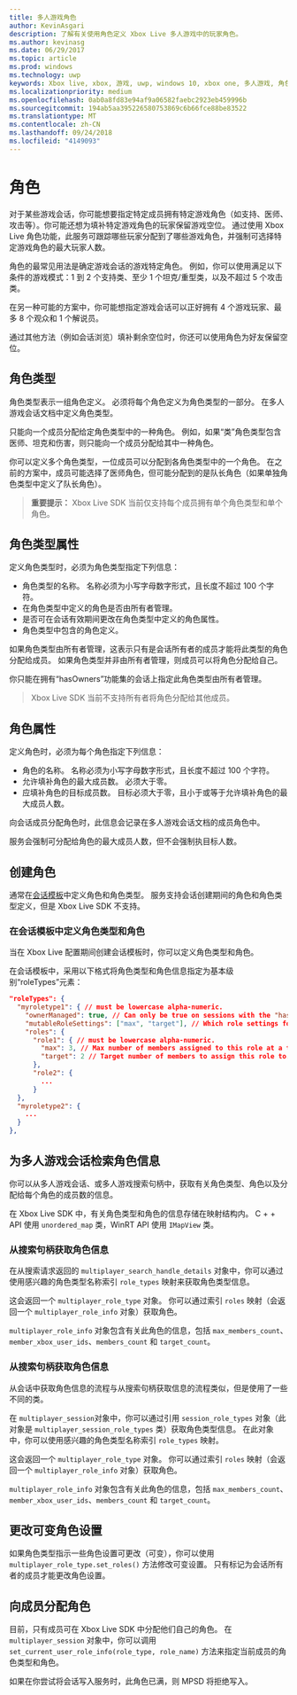 ```yaml
---
title: 多人游戏角色
author: KevinAsgari
description: 了解有关使用角色定义 Xbox Live 多人游戏中的玩家角色。
ms.author: kevinasg
ms.date: 06/29/2017
ms.topic: article
ms.prod: windows
ms.technology: uwp
keywords: Xbox live, xbox, 游戏, uwp, windows 10, xbox one, 多人游戏, 角色
ms.localizationpriority: medium
ms.openlocfilehash: 0ab0a8fd83e94af9a06582faebc2923eb459996b
ms.sourcegitcommit: 194ab5aa395226580753869c6b66fce88be83522
ms.translationtype: MT
ms.contentlocale: zh-CN
ms.lasthandoff: 09/24/2018
ms.locfileid: "4149093"
---
```

# <a name="roles"></a>角色

对于某些游戏会话，你可能想要指定特定成员拥有特定游戏角色（如支持、医师、攻击等）。你可能还想为填补特定游戏角色的玩家保留游戏空位。 通过使用 Xbox Live 角色功能，此服务可跟踪哪些玩家分配到了哪些游戏角色，并强制可选择特定游戏角色的最大玩家人数。

角色的最常见用法是确定游戏会话的游戏特定角色。 例如，你可以使用满足以下条件的游戏模式：1 到 2 个支持类、至少 1 个坦克/重型类，以及不超过 5 个攻击类。

在另一种可能的方案中，你可能想指定游戏会话可以正好拥有 4 个游戏玩家、最多 8 个观众和 1 个解说员。

通过其他方法（例如会话浏览）填补剩余空位时，你还可以使用角色为好友保留空位。

## <a name="role-types"></a>角色类型

角色类型表示一组角色定义。 必须将每个角色定义为角色类型的一部分。 在多人游戏会话文档中定义角色类型。

只能向一个成员分配给定角色类型中的一种角色。 例如，如果“类”角色类型包含医师、坦克和伤害，则只能向一个成员分配给其中一种角色。

你可以定义多个角色类型，一位成员可以分配到各角色类型中的一个角色。 在之前的方案中，成员可能选择了医师角色，但可能分配到的是队长角色（如果单独角色类型中定义了队长角色）。

> **重要提示：** Xbox Live SDK 当前仅支持每个成员拥有单个角色类型和单个角色。

## <a name="role-type-properties"></a>角色类型属性

定义角色类型时，必须为角色类型指定下列信息：

* 角色类型的名称。 名称必须为小写字母数字形式，且长度不超过 100 个字符。
* 在角色类型中定义的角色是否由所有者管理。
* 是否可在会话有效期间更改在角色类型中定义的角色属性。
* 角色类型中包含的角色定义。

如果角色类型由所有者管理，这表示只有是会话所有者的成员才能将此类型的角色分配给成员。 如果角色类型并非由所有者管理，则成员可以将角色分配给自己。

你只能在拥有“hasOwners”功能集的会话上指定此角色类型由所有者管理。

> Xbox Live SDK 当前不支持所有者将角色分配给其他成员。

## <a name="role-properties"></a>角色属性

定义角色时，必须为每个角色指定下列信息：

* 角色的名称。 名称必须为小写字母数字形式，且长度不超过 100 个字符。
* 允许填补角色的最大成员数。 必须大于零。
* 应填补角色的目标成员数。 目标必须大于零，且小于或等于允许填补角色的最大成员人数。

向会话成员分配角色时，此信息会记录在多人游戏会话文档的成员角色中。

服务会强制可分配给角色的最大成员人数，但不会强制执目标人数。

## <a name="create-roles"></a>创建角色

通常在[会话模板](service-configuration/session-templates.md)中定义角色和角色类型。 服务支持会话创建期间的角色和角色类型定义，但是 Xbox Live SDK 不支持。

### <a name="define-role-types-and-roles-in-a-session-template"></a>在会话模板中定义角色类型和角色

当在 Xbox Live 配置期间创建会话模板时，你可以定义角色类型和角色。

在会话模板中，采用以下格式将角色类型和角色信息指定为基本级别“roleTypes”元素：

```json
"roleTypes": {
  "myroletype1": { // must be lowercase alpha-numeric.
    "ownerManaged": true, // Can only be true on sessions with the "hasOwners" capability set. If true, only the owner of the session can assign this role to members.
    "mutableRoleSettings": ["max", "target"], // Which role settings for roles in this role type can be modified throughout the life of the session. Exclude role settings to lock them.
    "roles": {
      "role1": { // must be lowercase alpha-numeric.
        "max": 3, // Max number of members assigned to this role at a time, enforced by MPSD.
        "target": 2 // Target number of members to assign this role to. Like max, but not enforced (can be exceeded).
      },
      "role2": {
        ...
      }
  },
  "myroletype2": {
    ...
  }
},
```

## <a name="retrieve-role-information-for-a-multiplayer-session"></a>为多人游戏会话检索角色信息

你可以从多人游戏会话、或多人游戏搜索句柄中，获取有关角色类型、角色以及分配给每个角色的成员数的信息。

在 Xbox Live SDK 中，有关角色类型和角色的信息存储在映射结构内。 C + + API 使用 `unordered_map` 类，WinRT API 使用 `IMapView` 类。

### <a name="get-the-role-information-from-a-search-handle"></a>从搜索句柄获取角色信息

在从搜索请求返回的 `multiplayer_search_handle_details` 对象中，你可以通过使用感兴趣的角色类型名称索引 `role_types` 映射来获取角色类型信息。

这会返回一个 `multiplayer_role_type` 对象。 你可以通过索引 `roles` 映射（会返回一个 `multiplayer_role_info` 对象）获取角色。

`multiplayer_role_info` 对象包含有关此角色的信息，包括 `max_members_count`、`member_xbox_user_ids`、`members_count` 和 `target_count`。

### <a name="get-the-role-information-from-a-search-handle"></a>从搜索句柄获取角色信息

从会话中获取角色信息的流程与从搜索句柄获取信息的流程类似，但是使用了一些不同的类。

在 `multiplayer_session`对象中，你可以通过引用 `session_role_types` 对象（此对象是 `multiplayer_session_role_types` 类）获取角色类型信息。 在此对象中，你可以使用感兴趣的角色类型名称索引 `role_types` 映射。

这会返回一个 `multiplayer_role_type` 对象。 你可以通过索引 `roles` 映射（会返回一个 `multiplayer_role_info` 对象）获取角色。

`multiplayer_role_info` 对象包含有关此角色的信息，包括 `max_members_count`、`member_xbox_user_ids`、`members_count` 和 `target_count`。

## <a name="change-mutable-role-settings"></a>更改可变角色设置

如果角色类型指示一些角色设置可更改（可变），你可以使用 `multiplayer_role_type.set_roles()` 方法修改可变设置。 只有标记为会话所有者的成员才能更改角色设置。

## <a name="assign-a-role-to-a-member"></a>向成员分配角色

目前，只有成员可在 Xbox Live SDK 中分配他们自己的角色。 在 `multiplayer_session` 对象中，你可以调用 `set_current_user_role_info(role_type, role_name)` 方法来指定当前成员的角色类型和角色。

如果在你尝试将会话写入服务时，此角色已满，则 MPSD 将拒绝写入。
